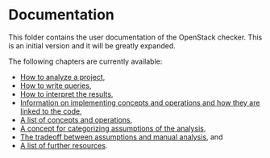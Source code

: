 # Documentation

This folder contains the user documentation of the OpenStack checker. This is an initial version and it will be greatly expanded.

The following chapters are currently available:
* [How to analyze a project](analyzing-project.md),
* [How to write queries](writing-queries.md),
* [How to interpret the results](understanding-results.md),
* [Information on implementing concepts and operations and how they are linked to the code](concepts-and-operations.md),
* [A list of concepts and operations](list-concepts-and-operations.md),
* [A concept for categorizing assumptions of the analysis](./assumptions-concept.md),
* [The tradeoff between assumptions and manual analysis](./assumptions-tradeoff.md), and
* [A list of further resources](more-resources.md).
